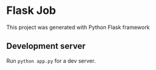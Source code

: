 # Flask Job
This project was generated with Python Flask framework

## Development server
Run `python app.py` for a dev server.
